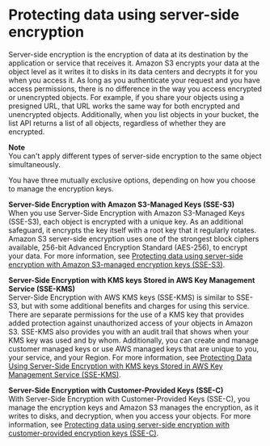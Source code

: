 # Protecting data using server\-side encryption<a name="serv-side-encryption"></a>

Server\-side encryption is the encryption of data at its destination by the application or service that receives it\. Amazon S3 encrypts your data at the object level as it writes it to disks in its data centers and decrypts it for you when you access it\. As long as you authenticate your request and you have access permissions, there is no difference in the way you access encrypted or unencrypted objects\. For example, if you share your objects using a presigned URL, that URL works the same way for both encrypted and unencrypted objects\. Additionally, when you list objects in your bucket, the list API returns a list of all objects, regardless of whether they are encrypted\.

**Note**  
You can't apply different types of server\-side encryption to the same object simultaneously\.

You have three mutually exclusive options, depending on how you choose to manage the encryption keys\.

**Server\-Side Encryption with Amazon S3\-Managed Keys \(SSE\-S3\)**  
When you use Server\-Side Encryption with Amazon S3\-Managed Keys \(SSE\-S3\), each object is encrypted with a unique key\. As an additional safeguard, it encrypts the key itself with a root key that it regularly rotates\. Amazon S3 server\-side encryption uses one of the strongest block ciphers available, 256\-bit Advanced Encryption Standard \(AES\-256\), to encrypt your data\. For more information, see [Protecting data using server\-side encryption with Amazon S3\-managed encryption keys \(SSE\-S3\)](UsingServerSideEncryption.md)\.

**Server\-Side Encryption with KMS keys Stored in AWS Key Management Service \(SSE\-KMS\)**  
Server\-Side Encryption with AWS KMS keys \(SSE\-KMS\) is similar to SSE\-S3, but with some additional benefits and charges for using this service\. There are separate permissions for the use of a KMS key that provides added protection against unauthorized access of your objects in Amazon S3\. SSE\-KMS also provides you with an audit trail that shows when your KMS key was used and by whom\. Additionally, you can create and manage customer managed keys or use AWS managed keys that are unique to you, your service, and your Region\. For more information, see [Protecting Data Using Server\-Side Encryption with KMS keys Stored in AWS Key Management Service \(SSE\-KMS\)](UsingKMSEncryption.md)\.

**Server\-Side Encryption with Customer\-Provided Keys \(SSE\-C\)**  
With Server\-Side Encryption with Customer\-Provided Keys \(SSE\-C\), you manage the encryption keys and Amazon S3 manages the encryption, as it writes to disks, and decryption, when you access your objects\. For more information, see [Protecting data using server\-side encryption with customer\-provided encryption keys \(SSE\-C\)](ServerSideEncryptionCustomerKeys.md)\.